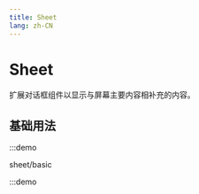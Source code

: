 ```yaml
---
title: Sheet
lang: zh-CN
---
```


# Sheet

扩展对话框组件以显示与屏幕主要内容相补充的内容。

<script setup>
const demos = import.meta.globEager('../../../demos/bole-design/sheet/*/*.vue')
</script>

## 基础用法

:::demo

sheet/basic

:::demo
